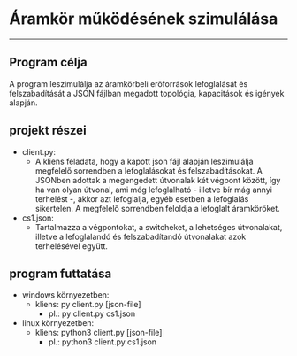 # Áramkör működésének szimulálása
---
## Program célja
A program leszimulálja az áramkörbeli erőforrások lefoglalását és felszabadítását a JSON fájlban megadott topológia, kapacitások
és igények alapján.

## projekt részei
+ client.py:
  - A kliens feladata, hogy a kapott json fájl alapján leszimulálja megfelelő sorrendben a lefoglalásokat és felszabadításokat. A JSONben adottak
    a megengedett útvonalak két végpont között, így ha van olyan útvonal, ami még lefoglalható - illetve bír mág annyi terhelést -,
    akkor azt lefoglalja, egyéb esetben a lefoglalás sikertelen. A megfelelő sorrendben feloldja a lefoglalt áramköröket.
+ cs1.json:
  - Tartalmazza a végpontokat, a switcheket, a lehetséges útvonalakat, illetve a lefoglalandó és felszabadítandó útvonalakat azok terhelésével
    együtt.

## program futtatása
  - windows környezetben:
    * kliens: py client.py [json-file]
         * pl.: py client.py cs1.json
  - linux környezetben:
    * kliens: python3 client.py [json-file]
         * pl.: python3 client.py cs1.json 
